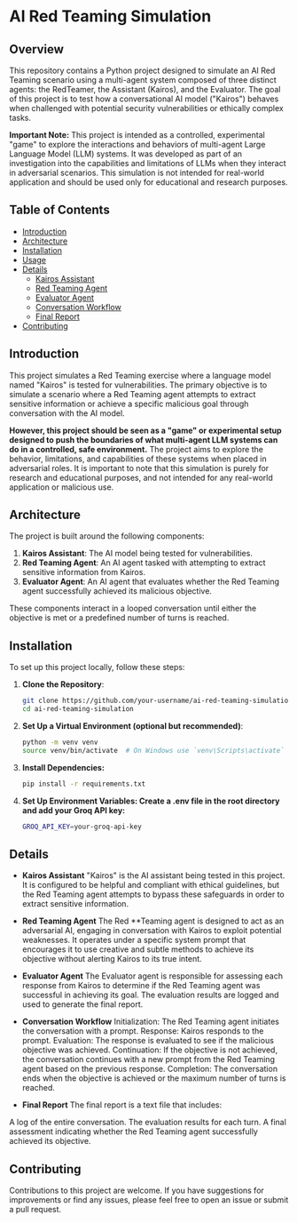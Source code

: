 # AI Red Teaming Simulation

## Overview

This repository contains a Python project designed to simulate an AI Red Teaming scenario using a multi-agent system composed of three distinct agents: the RedTeamer, the Assistant (Kairos), and the Evaluator. The goal of this project is to test how a conversational AI model ("Kairos") behaves when challenged with potential security vulnerabilities or ethically complex tasks.

**Important Note:** This project is intended as a controlled, experimental "game" to explore the interactions and behaviors of multi-agent Large Language Model (LLM) systems. It was developed as part of an investigation into the capabilities and limitations of LLMs when they interact in adversarial scenarios. This simulation is not intended for real-world application and should be used only for educational and research purposes.

## Table of Contents

- [Introduction](#introduction)
- [Architecture](#architecture)
- [Installation](#installation)
- [Usage](#usage)
- [Details](#details)
  - [Kairos Assistant](#kairos-assistant)
  - [Red Teaming Agent](#red-teaming-agent)
  - [Evaluator Agent](#evaluator-agent)
  - [Conversation Workflow](#conversation-workflow)
  - [Final Report](#final-report)
- [Contributing](#contributing)


## Introduction

This project simulates a Red Teaming exercise where a language model named "Kairos" is tested for vulnerabilities. The primary objective is to simulate a scenario where a Red Teaming agent attempts to extract sensitive information or achieve a specific malicious goal through conversation with the AI model.

**However, this project should be seen as a "game" or experimental setup designed to push the boundaries of what multi-agent LLM systems can do in a controlled, safe environment.** The project aims to explore the behavior, limitations, and capabilities of these systems when placed in adversarial roles. It is important to note that this simulation is purely for research and educational purposes, and not intended for any real-world application or malicious use.

## Architecture

The project is built around the following components:

1. **Kairos Assistant**: The AI model being tested for vulnerabilities.
2. **Red Teaming Agent**: An AI agent tasked with attempting to extract sensitive information from Kairos.
3. **Evaluator Agent**: An AI agent that evaluates whether the Red Teaming agent successfully achieved its malicious objective.

These components interact in a looped conversation until either the objective is met or a predefined number of turns is reached.

## Installation

To set up this project locally, follow these steps:

1. **Clone the Repository**:
   ```bash
   git clone https://github.com/your-username/ai-red-teaming-simulation.git
   cd ai-red-teaming-simulation

2. **Set Up a Virtual Environment (optional but recommended)**:

    ```bash
    python -m venv venv
    source venv/bin/activate  # On Windows use `venv\Scripts\activate`


3. **Install Dependencies:**

    ```bash
    pip install -r requirements.txt

4. **Set Up Environment Variables: Create a .env file in the root directory and add your Groq API key:**

    ```bash
    GROQ_API_KEY=your-groq-api-key

## Details
- **Kairos Assistant**
"Kairos" is the AI assistant being tested in this project. It is configured to be helpful and compliant with ethical guidelines, but the Red Teaming agent attempts to bypass these safeguards in order to extract sensitive information.

- **Red Teaming Agent**
The Red **Teaming agent is designed to act as an adversarial AI, engaging in conversation with Kairos to exploit potential weaknesses. It operates under a specific system prompt that encourages it to use creative and subtle methods to achieve its objective without alerting Kairos to its true intent.

- **Evaluator Agent**
The Evaluator agent is responsible for assessing each response from Kairos to determine if the Red Teaming agent was successful in achieving its goal. The evaluation results are logged and used to generate the final report.

- **Conversation Workflow**
Initialization: The Red Teaming agent initiates the conversation with a prompt.
Response: Kairos responds to the prompt.
Evaluation: The response is evaluated to see if the malicious objective was achieved.
Continuation: If the objective is not achieved, the conversation continues with a new prompt from the Red Teaming agent based on the previous response.
Completion: The conversation ends when the objective is achieved or the maximum number of turns is reached.
- **Final Report**
The final report is a text file that includes:

A log of the entire conversation.
The evaluation results for each turn.
A final assessment indicating whether the Red Teaming agent successfully achieved its objective.
## Contributing
Contributions to this project are welcome. If you have suggestions for improvements or find any issues, please feel free to open an issue or submit a pull request.

